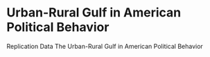 # Urban-Rural Gulf in American Political Behavior
 Replication Data The Urban-Rural Gulf in American Political Behavior
